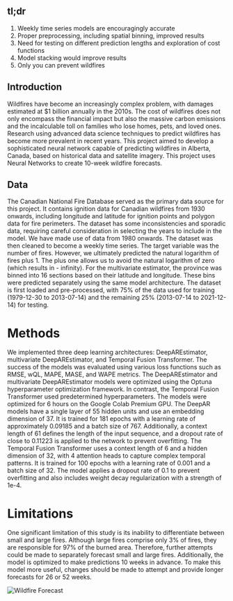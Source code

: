 ## tl;dr
1. Weekly time series models are encouragingly accurate
2. Proper preprocessing, including spatial binning, improved results
3. Need for testing on different prediction lengths and exploration of cost functions
4. Model stacking would improve results
5. Only you can prevent wildfires

## Introduction
Wildfires have become an increasingly complex problem, with damages estimated at $1 billion annually in the 2010s. The cost of wildfires does not only encompass the financial impact but also the massive carbon emissions and the incalculable toll on families who lose homes, pets, and loved ones. Research using advanced data science techniques to predict wildfires has become more prevalent in recent years. This project aimed to develop a sophisticated neural network capable of predicting wildfires in Alberta, Canada, based on historical data and satellite imagery. This project uses Neural Networks to create 10-week wildfire forecasts. 

## Data
The Canadian National Fire Database served as the primary data source for this project. It contains ignition data for Canadian wildfires from 1930 onwards, including longitude and latitude for ignition points and polygon data for fire perimeters. The dataset has some inconsistencies and sporadic data, requiring careful consideration in selecting the years to include in the model. We have made use of data from 1980 onwards. The dataset was then cleaned to become a weekly time series. The target variable was the number of fires. However, we ultimately predicted the natural logarithm of fires plus 1. The plus one allows us to avoid the natural logarithm of zero (which results in - infinity). For the multivariate estimator, the province was binned into 16 sections based on their latitude and longitude. These bins were predicted separately using the same model architecture. The dataset is first loaded and pre-processed, with 75% of the data used for training (1979-12-30 to 2013-07-14) and the remaining 25% (2013-07-14 to 2021-12-14) for testing. 

# Methods
We implemented three deep learning architectures: DeepAREstimator, multivariate DeepAREstimator, and Temporal Fusion Transformer. The success of the models was evaluated using various loss functions such as RMSE, wQL, MAPE, MASE, and WAPE metrics. The DeepAREstimator and multivariate DeepAREstimator models were optimized using the Optuna hyperparameter optimization framework. In contrast, the Temporal Fusion Transformer used predetermined hyperparameters. The models were optimized for 6 hours on the Google Colab Premium GPU. The DeepAR models have a single layer of 55 hidden units and use an embedding dimension of 37. It is trained for 181 epochs with a learning rate of approximately 0.09185 and a batch size of 767. Additionally, a context length of 61 defines the length of the input sequence, and a dropout rate of close to 0.11223 is applied to the network to prevent overfitting. The Temporal Fusion Transformer uses a context length of 6 and a hidden dimension of 32, with 4 attention heads to capture complex temporal patterns. It is trained for 100 epochs with a learning rate of 0.001 and a batch size of 32. The model applies a dropout rate of 0.1 to prevent overfitting and also includes weight decay regularization with a strength of 1e-4.

# Limitations
One significant limitation of this study is its inability to differentiate between small and large fires. Although large fires comprise only 3% of fires, they are responsible for 97% of the burned area. Therefore, further attempts could be made to separately forecast small and large fires. Additionally, the model is optimized to make predictions 10 weeks in advance. To make this model more useful, changes should be made to attempt and provide longer forecasts for 26 or 52 weeks. 

![Wildfire Forecast](https://github.com/chrisewanik/wildfire_projects/assets/113730877/8543d694-6051-406e-890c-eaed3632d476)
